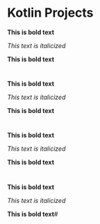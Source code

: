 # Kotlin Projects
**This is bold text**


_This text is italicized_


**This is bold text**


#


**This is bold text**


_This text is italicized_


**This is bold text**


#
**This is bold text**


_This text is italicized_


**This is bold text**


#


**This is bold text**


_This text is italicized_


**This is bold text**#


